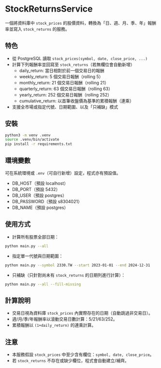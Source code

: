 # StockReturnsService

一個將資料庫中 `stock_prices` 的股價資料，轉換為「日、週、月、季、年」報酬率並寫入 `stock_returns` 的服務。

## 特色
- 從 PostgreSQL 讀取 `stock_prices(symbol, date, close_price, ...)`
- 計算下列報酬率並回寫至 `stock_returns`（若無欄位會自動新增）
  - daily_return: 當日相對於前一個交易日的報酬
  - weekly_return: 5 個交易日報酬（rolling 5）
  - monthly_return: 21 個交易日報酬（rolling 21）
  - quarterly_return: 63 個交易日報酬（rolling 63）
  - yearly_return: 252 個交易日報酬（rolling 252）
  - cumulative_return: 以首筆收盤價為基準的累積報酬（連乘）
- 支援全市場或指定代號、日期範圍、以及「只補缺」模式

## 安裝
```bash
python3 -m venv .venv
source .venv/bin/activate
pip install -r requirements.txt
```

## 環境變數
可在系統環境或 `.env`（可自行新增）設定，程式亦有預設值。
- DB_HOST（預設 localhost）
- DB_PORT（預設 5432）
- DB_USER（預設 postgres）
- DB_PASSWORD（預設 s8304021）
- DB_NAME（預設 postgres）

## 使用方式
- 計算所有股票全部日期：
```bash
python main.py --all
```

- 指定單一代號與日期範圍：
```bash
python main.py --symbol 2330.TW --start 2023-01-01 --end 2024-12-31
```

- 只補缺（只針對尚未有 `stock_returns` 的日期列進行計算）：
```bash
python main.py --all --fill-missing
```

## 計算說明
- 交易日視為資料庫 `stock_prices` 內實際存在的日期（自動跳過非交易日）。
- 週/月/季/年報酬率以滾動交易日數計算：5/21/63/252。
- 累積報酬以 `(1+daily_return)` 的連乘計算。

## 注意
- 本服務假設 `stock_prices` 中至少含有欄位：`symbol, date, close_price`。
- 若 `stock_returns` 不存在或缺少欄位，程式會自動建立/補齊。
